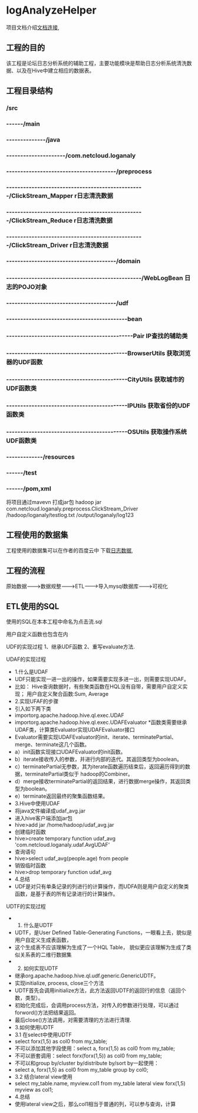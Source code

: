 # logAnalyzeHelper
项目文档介绍[文档连接](https://blog.csdn.net/Oeljeklaus/article/details/80571519),
## 工程的目的
该工程是论坛日志分析系统的辅助工程，主要功能模块是帮助日志分析系统清洗数据、以及在Hive中建立相应的数据表。
## 工程目录结构
### /src
### ------/main
### --------------/java
### ---------------------/com.netcloud.loganaly
### ---------------------------------------/preprocess
### -------------------------------------------------/ClickStream_Mapper r日志清洗数据
### -------------------------------------------------/ClickStream_Reduce r日志清洗数据
### -------------------------------------------------/ClickStream_Driver r日志清洗数据
### ---------------------------------------/domain
### ------------------------------------------------/WebLogBean 日志的POJO对象
### ---------------------------------------/udf
### -------------------------------------------bean
### ---------------------------------------------Pair IP查找的辅助类
### -------------------------------------------BrowserUtils 获取浏览器的UDF函数
### -------------------------------------------CityUtils 获取城市的UDF函数类
### -------------------------------------------IPUtils  获取省份的UDF函数类
### -------------------------------------------OSUtils  获取操作系统UDF函数类
### -------------/resources
### ------/test
### ------/pom,xml 
将项目通过mavevn 打成jar包
hadoop jar com.netcloud.loganaly.preprocess.ClickStream_Driver  /hadoop/loganaly/testlog.txt  /output/loganaly/log123                  
## 工程使用的数据集
工程使用的数据集可以在作者的百度云中
下载[日志数据](https://pan.baidu.com/s/1ALZfXFkGcERiaQEIs6JHxQ),
## 工程的流程
原始数据--->数据规整--->ETL--->导入mysql数据库--->可视化
## ETL使用的SQL
使用的SQL在本本工程中命名为点击流.sql

用户自定义函数也包含在内

UDF的实现过程
1、继承UDF函数
2、重写evaluate方法.

UDAF的实现过程
 * 1.什么是UDAF
 * UDF只能实现一进一出的操作，如果需要实现多进一出，则需要实现UDAF。
 * 比如： Hive查询数据时，有些聚类函数在HQL没有自带，需要用户自定义实现； 用户自定义聚合函数:Sum, Average
 * 2.实现UFAF的步骤
 * 引入如下两下类
 * importorg.apache.hadoop.hive.ql.exec.UDAF
 * importorg.apache.hadoop.hive.ql.exec.UDAFEvaluator
 *函数类需要继承UDAF类，计算类Evaluator实现UDAFEvaluator接口
 * Evaluator需要实现UDAFEvaluator的init、iterate、terminatePartial、merge、terminate这几个函数。
 * a）init函数实现接口UDAFEvaluator的init函数。
 * b）iterate接收传入的参数，并进行内部的迭代。其返回类型为boolean。
 * c）terminatePartial无参数，其为iterate函数遍历结束后，返回遍历得到的数据，terminatePartial类似于 hadoop的Combiner。
 * d）merge接收terminatePartial的返回结果，进行数据merge操作，其返回类型为boolean。
 * e）terminate返回最终的聚集函数结果。
 * 3.Hive中使用UDAF
 * 将java文件编译成udaf_avg.jar
 * 进入hive客户端添加jar包
 * hive>add jar /home/hadoop/udaf_avg.jar
 * 创建临时函数
 * hive>create temporary function udaf_avg 'com.netcloud.loganaly.udaf.AvgUDAF'
 * 查询语句
 * hive>select udaf_avg(people.age) from people
 * 销毁临时函数
 * hive>drop temporary function udaf_avg
 * 4.总结
 * UDF是对只有单条记录的列进行的计算操作，而UDFA则是用户自定义的聚类函数，是基于表的所有记录进行的计算操作。

UDTF的实现过程
 * 1. 什么是UDTF
 * UDTF，是User Defined Table-Generating Functions，一眼看上去，貌似是用户自定义生成表函数，
 * 这个生成表不应该理解为生成了一个HQL Table， 貌似更应该理解为生成了类似关系表的二维行数据集
 * 2. 如何实现UDTF
 * 继承org.apache.hadoop.hive.ql.udf.generic.GenericUDTF。
 * 实现initialize, process, close三个方法
 * UDTF首先会调用initialize方法，此方法返回UDTF的返回行的信息（返回个数，类型）。
 * 初始化完成后，会调用process方法，对传入的参数进行处理，可以通过forword()方法把结果返回。
 * 最后close()方法调用，对需要清理的方法进行清理.
 * 3.如何使用UDTF
 *  3.1 在select中使用UDTF
 *  select forx(1,5) as col0 from my_table;
 *  不可以添加其他字段使用：select a, forx(1,5) as col0 from my_table;
 *  不可以嵌套调用：select forx(forx(1,5)) as col0 from my_table;
 *  不可以和group by/cluster by/distribute by/sort by一起使用：
 *  select a, forx(1,5) as col0 from my_table group by col0;
 *  3.2 结合lateral view使用
 *  select my_table.name, myview.col1 from my_table lateral view forx(1,5) myview as col1;
 * 4.总结
 * 使用lateral view之后，那么col1相当于普通的列，可以参与查询，计算

	
